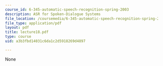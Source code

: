 ```yaml
---
course_id: 6-345-automatic-speech-recognition-spring-2003
description: ASR for Spoken-Dialogue Systems
file_location: /coursemedia/6-345-automatic-speech-recognition-spring-2003/a3b3fbd14031c6da1c2d5918269d4897_lecture18.pdf
file_type: application/pdf
layout: pdf
title: lecture18.pdf
type: course
uid: a3b3fbd14031c6da1c2d5918269d4897

---
```

None